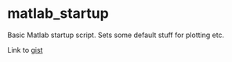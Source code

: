 # matlab_startup
Basic Matlab startup script.
Sets some default stuff for plotting etc.

Link to [gist](https://gist.github.com/ahartlba/5f49b1f230b68eec98b71f5eff53c667)
